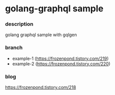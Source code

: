 # golang-graphql sample

### description
golang graphql sample with gqlgen

### branch
- example-1 (https://frozenpond.tistory.com/219)  
- example-2 (https://frozenpond.tistory.com/220)

### blog
https://frozenpond.tistory.com/218
